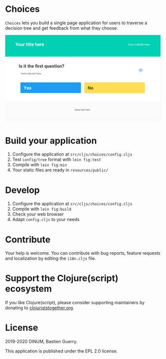 
# Choices

`Choices` lets you build a single page application for users to traverse
a decision tree and get feedback from what they choose.

![img](choices.png)


# Build your application

1.  Configure the application at `src/cljs/choices/config.cljs`
2.  Test `config/tree` format with `lein fig:test`
3.  Compile with `lein fig:min`
4.  Your static files are ready in `resources/public/`


# Develop

1.  Configure the application at `src/cljs/choices/config.cljs`
2.  Compile with `lein fig:build`
3.  Check your web browser
4.  Adapt `config.cljs` to your needs


# Contribute

Your help is welcome.  You can contribute with bug reports, feature
requests and localization by editing the `i18n.cljs` file.


# Support the Clojure(script) ecosystem

If you like Clojure(script), please consider supporting maintainers by
donating to [clojuriststogether.org](https://www.clojuriststogether.org).


# License

2019-2020 DINUM, Bastien Guerry.

This application is published under the EPL 2.0 license.

